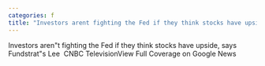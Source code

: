 ```yaml
---
categories: f
title: "Investors arent fighting the Fed if they think stocks have upside says Fundstrats Lee  CNBC Television"
---
```

Investors aren"t fighting the Fed if they think stocks have upside, says Fundstrat"s Lee&nbsp;&nbsp;CNBC TelevisionView Full Coverage on Google News